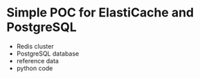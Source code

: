 Simple POC for ElastiCache and PostgreSQL
====

- Redis cluster
- PostgreSQL database
- reference data
- python code


